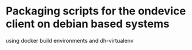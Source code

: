 Packaging scripts for the ondevice client on debian based systems
====================

using docker build environments and dh-virtualenv
